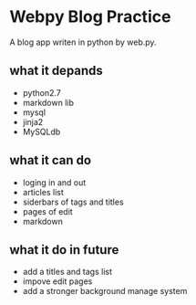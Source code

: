 # Webpy Blog Practice

A blog app writen in python by web.py.

## what it depands
* python2.7
* markdown lib
* mysql
* jinja2
* MySQLdb

## what it can do
*  loging in and out
*  articles list
*  siderbars of tags and titles
*  pages of edit
*  markdown

## what it do in future
*  add a titles and tags list
*  impove edit pages
*  add a stronger background manage system
